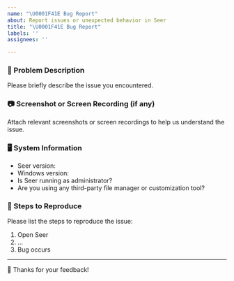 ```yaml
---
name: "\U0001F41E Bug Report"
about: Report issues or unexpected behavior in Seer
title: "\U0001F41E Bug Report"
labels: ''
assignees: ''

---
```


### 🐞 Problem Description

Please briefly describe the issue you encountered.

### 📷 Screenshot or Screen Recording (if any)

Attach relevant screenshots or screen recordings to help us understand the issue.

### 🖥️ System Information

- Seer version:
- Windows version:
- Is Seer running as administrator?
- Are you using any third-party file manager or customization tool?

### 🔁 Steps to Reproduce

Please list the steps to reproduce the issue:

1. Open Seer
2. ...
3. Bug occurs

---

🙏 Thanks for your feedback!
